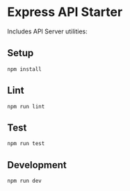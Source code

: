 # Express API Starter

Includes API Server utilities:

## Setup

```
npm install
```

## Lint

```
npm run lint
```

## Test

```
npm run test
```

## Development

```
npm run dev
```
